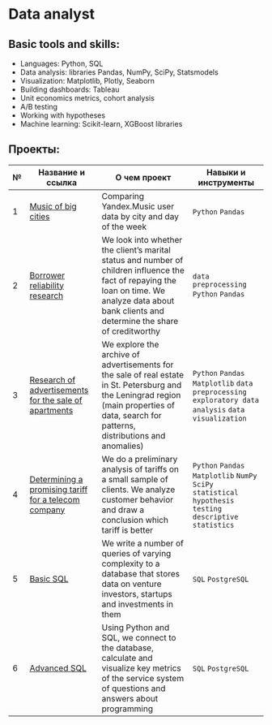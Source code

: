 # Data analyst
## Basic tools and skills:
- Languages: Python, SQL
- Data analysis: libraries Pandas, NumPy, SciPy, Statsmodels
- Visualization: Matplotlib, Plotly, Seaborn
- Building dashboards: Tableau
- Unit economics metrics, cohort analysis
- A/B testing
- Working with hypotheses
- Machine learning: Scikit-learn, XGBoost libraries

## Проекты:
| №| Название и ссылка | О чем проект                                                     | Навыки и инструменты           |  
|-----------|-------------------|------------------------------------------------------------------|-----------------------------------|
|1              |[Music of big cities](big_cities_music/)|Comparing Yandex.Music user data by city and day of the week|`Python` `Pandas`|
|2              |[Borrower reliability research](analysis_of_bank_data/)|We look into whether the client’s marital status and number of children influence the fact of repaying the loan on time. We analyze data about bank clients and determine the share of creditworthy|`data preprocessing` `Python` `Pandas`|
|3              |[Research of advertisements for the sale of apartments](real_estate_market/)|We explore the archive of advertisements for the sale of real estate in St. Petersburg and the Leningrad region (main properties of data, search for patterns, distributions and anomalies)|`Python` `Pandas` `Matplotlib` `data preprocessing` `exploratory data analysis` `data visualization`|
|4              |[Determining a promising tariff for a telecom company](Phone_plan/)|We do a preliminary analysis of tariffs on a small sample of clients. We analyze customer behavior and draw a conclusion which tariff is better| `Python` `Pandas` `Matplotlib` `NumPy` `SciPy` `statistical hypothesis testing` `descriptive statistics`|
|5             |[Basic SQL](SQL/)|We write a number of queries of varying complexity to a database that stores data on venture investors, startups and investments in them|`SQL` `PostgreSQL`|
|6           |[Advanced SQL](SQL_Advanced/)|Using Python and SQL, we connect to the database, calculate and visualize key metrics of the service system of questions and answers about programming|`SQL` `PostgreSQL`|
